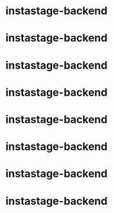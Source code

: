 # instastage-backend
# instastage-backend
# instastage-backend
# instastage-backend
# instastage-backend
# instastage-backend
# instastage-backend
# instastage-backend
